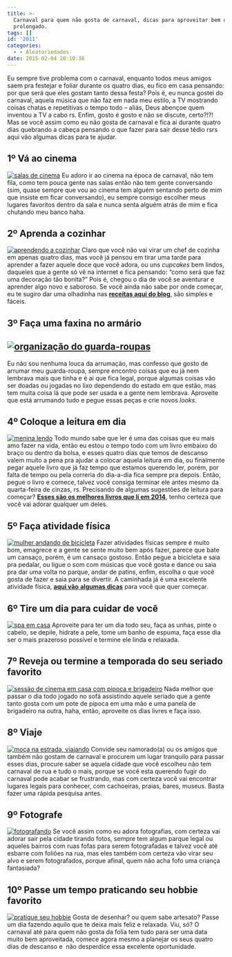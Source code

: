 ```yaml
---
title: >-
  Carnaval para quem não gosta de carnaval, dicas para aproveitar bem o feriado
  prolongado.
tags: []
id: '2011'
categories:
  - - Aleatoriedades
date: 2015-02-04 20:10:38
---
```


Eu sempre tive problema com o carnaval, enquanto todos meus amigos saem pra festejar e foliar durante os quatro dias, eu fico em casa pensando: por que será que eles gostam tanto dessa festa? Pois é, eu nunca gostei do carnaval, aquela música que não faz em nada meu estilo, a TV mostrando coisas chatas e repetitivas o tempo todo – aliás, Deus abençoe quem inventou a TV a cabo rs. Enfim, gosto é gosto e não se discute, certo?!?! Mas se você assim como eu não gosta de carnaval e fica aí durante quatro dias quebrando a cabeça pensando o que fazer para sair desse tédio rsrs aqui vão algumas dicas para te ajudar.

## 1º Vá ao cinema

[![salas de cinema](/wp-content/uploads/2015/02/01.jpg)](/wp-content/uploads/2015/02/01.jpg) Eu adoro ir ao cinema na época de carnaval, não tem fila, como tem pouca gente nas salas então não tem gente conversando (sim, quase sempre que vou ao cinema tem alguém sentando perto de mim que insiste em ficar conversando), eu sempre consigo escolher meus lugares favoritos dentro da sala e nunca senta alguém atrás de mim e fica chutando meu banco haha.

## 2º Aprenda a cozinhar

[![aprendendo a cozinhar](/wp-content/uploads/2015/02/02.jpg)](/wp-content/uploads/2015/02/02.jpg) Claro que você não vai virar um chef de cozinha em apenas quatro dias, mas você já pensou em tirar uma tarde para aprender a fazer aquele doce que você adora, ou uns _cupcakes_ bem lindos, daqueles que a gente só vê na internet e fica pensando: “como será que faz uma decoração tão bonita?” Pois é, chegou o dia de você se aventurar e aprender algo novo e saboroso. Se você ainda não sabe por onde começar, eu te sugiro dar uma olhadinha nas [**receitas aqui do blog**](http://natalia.blog.br/category/receitas/ "receitas aqui do blog"), são simples e fáceis.

## **3º Faça uma faxina no armário**

## **[![organização do guarda-roupas](/wp-content/uploads/2015/02/03.jpg)](/wp-content/uploads/2015/02/03.jpg)**

Eu não sou nenhuma louca da arrumação, mas confesso que gosto de arrumar meu guarda-roupa, sempre encontro coisas que eu já nem lembrava mais que tinha e é ai que fica legal, porque algumas coisas vão ser doadas ou jogadas no lixo dependendo do estado em que estão, mas tem muita coisa lá que pode ser usada e a gente nem lembrava. Aproveite que está arrumando tudo e pegue essas peças e crie novos _looks_.

## **4º Coloque a leitura em dia**

[![menina lendo](/wp-content/uploads/2015/02/04-683x1024.jpg)](/wp-content/uploads/2015/02/04.jpg) Todo mundo sabe que ler é uma das coisas que eu mais amo fazer na vida, então eu estou o tempo todo com um livro embaixo do braço ou dentro da bolsa, e esses quatro dias que temos de descanso valem muito a pena pra ajudar a colocar aquela leitura em dia, ou finalmente pegar aquele livro que já faz tempo que estamos querendo ler, porém, por falta de tempo ou pela correria do dia-a-dia fica sempre pra depois. Então, pegue o livro e comece, talvez você consiga terminar ele antes mesmo da quarta-feira de cinzas, rs. Precisando de algumas sugestões de leitura para começar? [**Esses são os melhores livros que lí em 2014**](http://natalia.blog.br/2015/01/28/05-livros-que-eu-mais-gostei-de-ler-em-2014/ "Esses são os melhores livros que lí em 2014"), tenho certeza que você vai adorar qualquer um deles.

## **5º Faça atividade física**

[![mulher andando de bicicleta ](/wp-content/uploads/2015/02/05.jpg)](/wp-content/uploads/2015/02/05.jpg) Fazer atividades físicas sempre é muito bom, emagrece e a gente se sente muito bem após fazer, parece que bate um cansaço, porém, é um cansaço gostoso. Então pegue a bicicleta e saia pra pedalar, ou ligue o som com músicas que você gosta e dance ou saia pra dar uma volta no parque, andar de patins, enfim, escolha o que você gosta de fazer e saia para se divertir. A caminhada já é uma excelente atividade física, [**aqui vão** **algumas dicas**](http://natalia.blog.br/2015/01/26/7-dicas-para-quem-quer-comecar-a-caminhar/ "aqui vão algumas dicas") para você que quer começar.

## **6º Tire um dia para cuidar de você**

[![spa em casa](/wp-content/uploads/2015/02/06.jpg)](/wp-content/uploads/2015/02/06.jpg) Aproveite para ter um dia todo seu, faça as unhas, pinte o cabelo, se depile, hidrate a pele, tome um banho de espuma, faça esse dia ser o mais prazeroso possível e termine ele linda e relaxada.

## **7º Reveja ou termine a temporada do seu seriado favorito**

[![sessão de cinema em casa com pipoca e brigadeiro ](/wp-content/uploads/2015/02/07.jpg)](/wp-content/uploads/2015/02/07.jpg) Nada melhor que passar o dia todo jogado no sofá assistindo aquele seriado que a gente tanto gosta com um pote de pipoca em uma mão e uma panela de brigadeiro na outra, haha, então, aproveite os dias livres e faça isso.

## **8º Viaje**

[![moça na estrada, viajando](/wp-content/uploads/2015/02/08.jpg)](/wp-content/uploads/2015/02/08.jpg) Convide seu namorado(a) ou os amigos que também não gostam de carnaval e procurem um lugar tranquilo para passar esses dias, procure saber se aquela cidade que você escolheu não tem carnaval de rua e tudo o mais, porque se você esta querendo fugir do carnaval pode acabar se frustrando, mas com certeza você vai encontrar lugares legais para conhecer, com cachoeiras, praias, bares, museus. Basta fazer uma rápida pesquisa antes.

## **9º Fotografe**

[![fotografando ](/wp-content/uploads/2015/02/09.jpg)](/wp-content/uploads/2015/02/09.jpg) Se você assim como eu adora fotografias, com certeza vai adorar sair pela cidade tirando fotos, sempre tem algum parque legal ou aqueles bairros com ruas fofas para serem fotografadas e talvez você até esbarre com foliões na rua, mas eles também com certeza vão virar seu alvo e serem fotografados, porque afinal, quem não acha fofo uma criança fantasiada?

## **10º Passe um tempo praticando seu hobbie favorito**

[![pratique seu hobbie ](/wp-content/uploads/2015/02/10.jpg)](/wp-content/uploads/2015/02/10.jpg) Gosta de desenhar? ou quem sabe artesato? Passe um dia fazendo aquilo que te deixa mais feliz e relaxada. Viu, só? O carnaval até para quem não gosta da folia tem tudo para ser uma data muito bem aproveitada, comece agora mesmo a planejar os seus quatro dias de descanso e  não desperdice essa excelente oportunidade.
